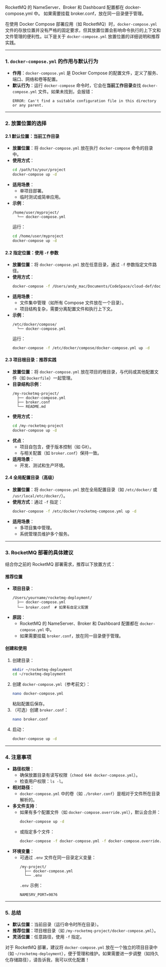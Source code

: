 RocketMQ 的 NameServer、Broker 和 Dashboard 配置都在 docker-compose.yml 中。
如果需要挂载 broker.conf，放在同一目录便于管理。

在使用 Docker Compose 部署应用（如 RocketMQ）时，`docker-compose.yml` 文件的存放位置并没有严格的固定要求，但其放置位置会影响命令执行的上下文和文件管理的便利性。以下是关于 `docker-compose.yml` 放置位置的详细说明和推荐实践。


---

### 1. `docker-compose.yml` 的作用与默认行为
- **作用**：`docker-compose.yml` 是 Docker Compose 的配置文件，定义了服务、端口、网络和卷等配置。
- **默认行为**：运行 `docker-compose` 命令时，它会在**当前工作目录**查找 `docker-compose.yml` 文件。如果未找到，会报错：
  ```
  ERROR: Can't find a suitable configuration file in this directory or any parent.
  ```

---

### 2. 放置位置的选择

#### 2.1 默认位置：当前工作目录
- **放置位置**：将 `docker-compose.yml` 放在执行 `docker-compose` 命令的目录中。
- **使用方式**：
  ```bash
  cd /path/to/your/project
  docker-compose up -d
  ```
- **适用场景**：
    - 单项目部署。
    - 临时测试或简单应用。
- **示例**：
  ```
  /home/user/myproject/
    └── docker-compose.yml
  ```
  运行：
  ```bash
  cd /home/user/myproject
  docker-compose up -d
  ```

#### 2.2 指定位置：使用 `-f` 参数
- **放置位置**：将 `docker-compose.yml` 放在任意目录，通过 `-f` 参数指定文件路径。
- **使用方式**：
  ```bash
  docker-compose -f /Users/andy_mac/Documents/CodeSpace/cloud-def/docker/rocketmq-deployment/docker-compose.yml up -d
  ```
- **适用场景**：
    - 文件集中管理（如所有 Compose 文件放在一个目录）。
    - 项目结构复杂，需要分离配置文件和执行上下文。
- **示例**：
  ```
  /etc/docker/compose/
    └── docker-compose.yml
  ```
  运行：
  ```bash
  docker-compose -f /etc/docker/compose/docker-compose.yml up -d
  ```


#### 2.3 项目根目录：推荐实践
- **放置位置**：将 `docker-compose.yml` 放在项目的根目录，与代码或其他配置文件（如 `Dockerfile`）一起管理。
- **目录结构示例**：
  ```
  /my-rocketmq-project/
    ├── docker-compose.yml
    ├── broker.conf
    └── README.md
  ```
- **使用方式**：
  ```bash
  cd /my-rocketmq-project
  docker-compose up -d
  ```
- **优点**：
    - 项目自包含，便于版本控制（如 Git）。
    - 与相关配置（如 `broker.conf`）保持一致。
- **适用场景**：
    - 开发、测试和生产环境。

#### 2.4 全局配置目录（高级）
- **放置位置**：将 `docker-compose.yml` 放在全局配置目录（如 `/etc/docker/` 或 `/usr/local/etc/docker/`）。
- **使用方式**：通过 `-f` 指定：
  ```bash
  docker-compose -f /etc/docker/rocketmq-compose.yml up -d
  ```
- **适用场景**：
    - 多项目集中管理。
    - 系统管理员维护多个服务。

---

### 3. RocketMQ 部署的具体建议
结合你之前的 RocketMQ 部署需求，推荐以下放置方式：

#### 推荐位置
- **项目目录**：
  ```
  /Users/yourname/rocketmq-deployment/
    ├── docker-compose.yml
    └── broker.conf  # 如果有自定义配置
  ```
- **原因**：
    - RocketMQ 的 NameServer、Broker 和 Dashboard 配置都在 `docker-compose.yml` 中。
    - 如果需要挂载 `broker.conf`，放在同一目录便于管理。

#### 创建和使用
1. 创建目录：
   ```bash
   mkdir ~/rocketmq-deployment
   cd ~/rocketmq-deployment
   ```
2. 创建 `docker-compose.yml`（参考前文）：
   ```bash
   nano docker-compose.yml
   ```
   粘贴配置后保存。
3. （可选）创建 `broker.conf`：
   ```bash
   nano broker.conf
   ```
4. 启动：
   ```bash
   docker-compose up -d
   ```

---

### 4. 注意事项
- **路径权限**：
    - 确保放置目录有读写权限（`chmod 644 docker-compose.yml`）。
    - 检查用户权限：`ls -l`。
- **相对路径**：
    - `docker-compose.yml` 中的卷（如 `./broker.conf`）是相对于文件所在目录解析的。
- **多文件支持**：
    - 如果有多个配置文件（如 `docker-compose.override.yml`），默认会合并：
      ```bash
      docker-compose up -d
      ```
    - 或指定多个文件：
      ```bash
      docker-compose -f docker-compose.yml -f docker-compose.override.yml up -d
      ```
- **环境变量**：
    - 可通过 `.env` 文件在同一目录定义变量：
      ```
      /my-project/
        ├── docker-compose.yml
        └── .env
      ```
      `.env` 示例：
      ```
      NAMESRV_PORT=9876
      ```

---

### 5. 总结
- **默认位置**：当前目录（运行命令时所在目录）。
- **推荐位置**：项目根目录（如 `/my-rocketmq-project/docker-compose.yml`）。
- **灵活位置**：任意路径，使用 `-f` 指定。

对于 RocketMQ 部署，建议将 `docker-compose.yml` 放在一个独立的项目目录中（如 `~/rocketmq-deployment`），便于管理和维护。如果需要进一步调整（如持久化存储路径），请告诉我，我可以优化配置！
